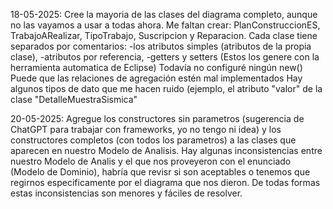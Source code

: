 18-05-2025: Cree la mayoria de las clases del diagrama completo, aunque no las vayamos a usar a todas ahora.
Me faltan crear: PlanConstruccionES, TrabajoARealizar, TipoTrabajo, Suscripcion y Reparacion.
Cada clase tiene separados por comentarios: 
  -los atributos simples (atributos de la propia clase), 
  -atributos por referencia, 
  -getters y setters (Estos los genere con la herramienta automatica de Eclipse) 
Todavía no configuré ningún new()
Puede que las relaciones de agregación estén mal implementados
Hay algunos tipos de dato que me hacen ruido (ejemplo, el atributo "valor" de la clase "DetalleMuestraSismica"


20-05-2025:
Agregue los constructores sin parametros (sugerencia de ChatGPT para trabajar con frameworks, yo no tengo ni idea) y los constructores completos (con todos los parametros) a las clases que aparecen en nuestro Modelo de Analisis.
Hay algunas inconsistencias entre nuestro Modelo de Analis y el que nos proveyeron con el enunciado (Modelo de Dominio), habría que revisr si son aceptables o tenemos que regirnos especificamente por el diagrama que nos dieron. De todas formas estas inconsistencias son menores y fáciles de resolver. 
